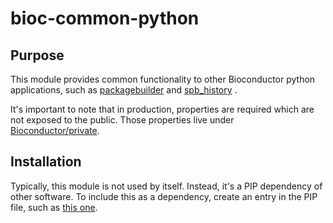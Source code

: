 # bioc-common-python

Purpose
-------
This module provides common functionality to other Bioconductor python applications, such as 
[packagebuilder](https://github.com/Bioconductor/packagebuilder) and
[spb_history](https://github.com/Bioconductor/spb_history) .

It's important to note that in production, properties are required which are not exposed to 
the public.  Those properties live under [Bioconductor/private](https://github.com/Bioconductor/private).

Installation
------------
Typically, this module is not used by itself.  Instead, it's a PIP dependency of other software.  To include 
this as a dependency, create an entry in the PIP file, such as 
[this one](https://github.com/Bioconductor/spb_history/blob/9a687b1289185d37b40652291a706c3c076b006f/PIP-DEPENDENCIES--spb_history.txt#L1).
